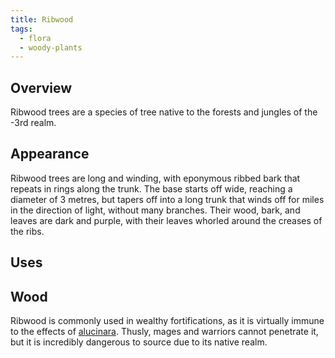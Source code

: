 ```yaml
---
title: Ribwood
tags:
  - flora
  - woody-plants
---
```

## Overview
Ribwood trees are a species of tree native to the forests and jungles of the -3rd realm.
## Appearance
Ribwood trees are long and winding, with eponymous ribbed bark that repeats in rings along the trunk. The base starts off wide, reaching a diameter of 3 metres, but tapers off into a long trunk that winds off for miles in the direction of light, without many branches. Their wood, bark, and leaves are dark and purple, with their leaves whorled around the creases of the ribs.
## Uses
## Wood
Ribwood is commonly used in wealthy fortifications, as it is virtually immune to the effects of [alucinara](lore/cosmology/alucinara.md). Thusly, mages and warriors cannot penetrate it, but it is incredibly dangerous to source due to its native realm.